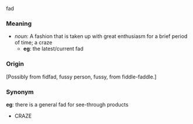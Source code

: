 fad
### Meaning
+ _noun_: A fashion that is taken up with great enthusiasm for a brief period of time; a craze
    + __eg__: the latest/current fad

### Origin

[Possibly from fidfad, fussy person, fussy, from fiddle-faddle.]

### Synonym

__eg__: there is a general fad for see-through products

+ CRAZE


